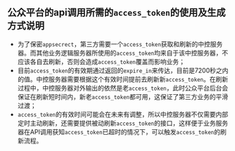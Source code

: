 ## 公众平台的api调用所需的`access_token`的使用及生成方式说明

- 为了保密`appsecrect`，第三方需要一个`access_token`获取和刷新的中控服务器。而其他业务逻辑服务器所使用的`access_token`均来自于该中控服务器，不应该各自去刷新，否则会造成`access_token`覆盖而影响业务；
- 目前`access_token`的有效期通过返回的`expire_in`来传达，目前是7200秒之内的值。中控服务器需要根据这个有效时间提前去刷新新`access_token`。在刷新过程中，中控服务器对外输出的依然是老`access_token`，此时公众平台后台会保证在刷新短时间内，新老`access_token`都可用，这保证了第三方业务的平滑过渡；
- `access_token`的有效时间可能会在未来有调整，所以中控服务器不仅需要内部定时主动刷新，还需要提供被动刷新`access_token`的接口，这样便于业务服务器在API调用获知`access_token`已超时的情况下，可以触发`access_token`的刷新流程。
